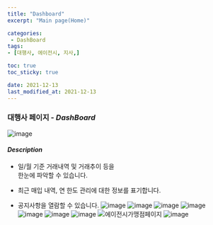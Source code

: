 ```yaml
---
title: "Dashboard"
excerpt: "Main page(Home)"

categories: 
 - DashBoard
tags:
- [대행사, 에이전시, 지사,]

toc: true
toc_sticky: true

date: 2021-12-13
last_modified_at: 2021-12-13
---
```

### 대행사 페이지 - *DashBoard*
![image](https://user-images.githubusercontent.com/95394003/145782416-b20f8a59-b46f-4cbd-8b81-151b089f9c9d.jpeg)
#### *Description*
- 일/월 기준 거래내역 및 거래추이 등을<br>한눈에 파악할 수 있습니다.

- 최근 매입 내역, 연 한도 관리에 대한 정보를 표기합니다.

- 공지사항을 열람할 수 있습니다.
![image](https://user-images.githubusercontent.com/95394003/147731017-6a9d4d88-3662-49be-81d9-b2e48d9c0bd3.png)
![image](https://user-images.githubusercontent.com/95394003/147731100-15059306-ac99-4ead-9647-154ecbd247e9.png)
![image](https://user-images.githubusercontent.com/95394003/147731251-ad59d2ff-d123-4b4b-bb5d-2a00defc223f.png)
![image](https://user-images.githubusercontent.com/95394003/147731356-c41b108e-9f4d-48aa-824f-9ba829dd7f0d.png)
![image](https://user-images.githubusercontent.com/95394003/147732267-9f91868a-8a4c-4a8c-9bc6-f9d3ee59345a.png)
![image](https://user-images.githubusercontent.com/95394003/147734043-e2f3c097-8ded-4aad-8e19-5c9fd46b9423.png)
![image](https://user-images.githubusercontent.com/95394003/147734087-24c58327-2c63-4a47-beb4-92590abd8bd8.png)
![에이전시가맹점페이지](https://user-images.githubusercontent.com/95394003/147735101-99e6f5e3-fb67-4e62-8459-4814b0fe9d4d.jpeg)
![image](https://user-images.githubusercontent.com/95394003/147735207-96feaf72-23d4-4560-8a1c-45750379cb69.png)
